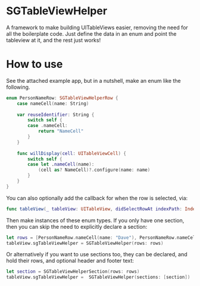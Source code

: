 # SGTableViewHelper
A framework to make building UITableViews easier, removing the need for all the boilerplate code. Just define the data in an enum and point the tableview at it, and the rest just works!

# How to use
See the attached example app, but in a nutshell, make an enum like the following.

```swift
enum PersonNameRow: SGTableViewHelperRow {
    case nameCell(name: String)
    
    var reuseIdentifier: String {
        switch self {
        case .nameCell:
            return "NameCell"
        }
    }
    
    func willDisplay(cell: UITableViewCell) {
        switch self {
        case let .nameCell(name):
            (cell as? NameCell)?.configure(name: name)
        }
    }
}
```

You can also optionally add the callback for when the row is selected, via:
```swift
func tableView(_ tableView: UITableView, didSelectRowAt indexPath: IndexPath)
```

Then make instances of these enum types. If you only have one section, then you can skip the need to explicitly declare a section:

```swift
let rows = [PersonNameRow.nameCell(name: "Dave"), PersonNameRow.nameCell(name: "Geoffery")]
tableView.sgTableViewHelper = SGTableViewHelper(rows: rows)
```

Or alternatively if you want to use sections too, they can be declared, and hold their rows, and optional header and footer text:
```swift
let section = SGTableViewHelperSection(rows: rows)
tableView.sgTableViewHelper =  SGTableViewHelper(sections: [section])
```
